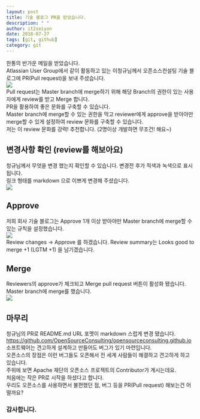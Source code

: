 ```yaml
---
layout: post
title: 기술 블로그 PR을 받았습니다.
description: " " 
author: it2seiyon
date: 2018-07-27
tags: [git, github]
category: git
---
```

한통의 반가운 메일을 받았습니다.  
Atlassian User Group에서 같이 활동하고 있는 이청규님께서 오픈소스컨설팅 기술 블로그에 PR(Pull request)을 보내 주셨습니다.  
![]({{"/assets/images/44204215/0"}})  
Pull request는 Master branch에 merge하기 위해 해당 Branch의 권한이 있는 사용자에게 review를 받고 Merge 합니다.  
PR을 활용하여 좋은 문화를 구축할 수 있습니다.  
Master branch에 merge할 수 있는 권한을 막고 reviewer에게 approve을 받아야만 merge할 수 있게 설정하여 review 문화를 구축할 수 있습니다.  
저는 이 review 문화를 강력! 추천합니다. (2명이상 개발하면 무조건! 해요~)  
## 변경사항 확인 (review를 해보아요) 
청규님께서 무엇을 변경 했는지 확인할 수 있습니다. 변경전 후가 적색과 녹색으로 표시됩니다.  
링크 형태를 markdown 으로 이쁘게 변경해 주셨습니다.  
![]({{"/assets/images/44204215/1"}})  
## Approve 
저희 회사 기술 블로그는 Approve 1개 이상 받아야만 Master branch에 merge할 수 있는 규칙을 설정했습니다.  
![]({{"/assets/images/44204215/2"}})  
Review changes → Approve 를 하겠습니다. Review summary는 Looks good to merge +1 (LGTM +1) 을 남기겠습니다.  
  
## Merge 
Reviewers의 approve가 체크되고 Merge pull request 버튼이 활성화 됐습니다.  
Master branch에 merge를 했습니다.  
![]({{"/assets/images/44204215/3"}})  
## 마무리 
청규님의 PR로 README.md URL 포멧이 markdown 스럽게 변경 됐습니다.  
https://github.com/OpenSourceConsulting/opensourceconsulting.github.io  
소프트웨어는 견고하게 설계하고 만들어도 버그가 있기 마련입니다.  
오픈소스의 장점은 이런 버그들도 오픈해서 전 세계 사람들이 해결하고 견고하게 하고 있습니다.  
주위에 보면 Apache 재단의 오픈소스 프로젝트의 Contributor가 계시는데요.  
처음에는 작은 PR로 시작을 하셨다고 합니다.  
우리도 오픈소스를 사용하면서 불편했던 점, 버그 등을 PR(Pull request) 해보는건 어떨까요?  

### 감사합니다.
